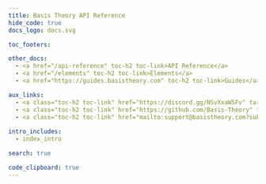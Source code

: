 ```yaml
---
title: Basis Theory API Reference
hide_code: true
docs_logo: docs.svg

toc_footers:

other_docs:
  - <a href="/api-reference" toc-h2 toc-link>API Reference</a>
  - <a href="/elements" toc-h2 toc-link>Elements</a>
  - <a href="https://guides.basistheory.com" toc-h2 toc-link>Guides</a>

aux_links:
  - <a class="toc-h2 toc-link" href="https://discord.gg/NSvXxaW5Fv" target="_blank">Join Discord</a>
  - <a class="toc-h2 toc-link" href="https://github.com/Basis-Theory" target="_blank">GitHub</a>
  - <a class="toc-h2 toc-link" href="mailto:support@basistheory.com?subject=Help!">Email Support</a>
  
intro_includes:
  - index_intro

search: true

code_clipboard: true
---
```

